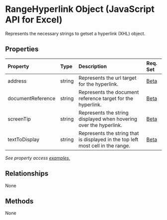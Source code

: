 # RangeHyperlink Object (JavaScript API for Excel)

Represents the necessary strings to getset a hyperlink (XHL) object.

## Properties

| Property	   | Type	|Description| Req. Set|
|:---------------|:--------|:----------|:----|
|address|string|Represents the url target for the hyperlink.|[Beta](../requirement-sets/excel-api-requirement-sets.md)|
|documentReference|string|Represents the document reference target for the hyperlink.|[Beta](../requirement-sets/excel-api-requirement-sets.md)|
|screenTip|string|Represents the string displayed when hovering over the hyperlink.|[Beta](../requirement-sets/excel-api-requirement-sets.md)|
|textToDisplay|string|Represents the string that is displayed in the top left most cell in the range.|[Beta](../requirement-sets/excel-api-requirement-sets.md)|

_See property access [examples.](#property-access-examples)_

## Relationships
None


## Methods
None

